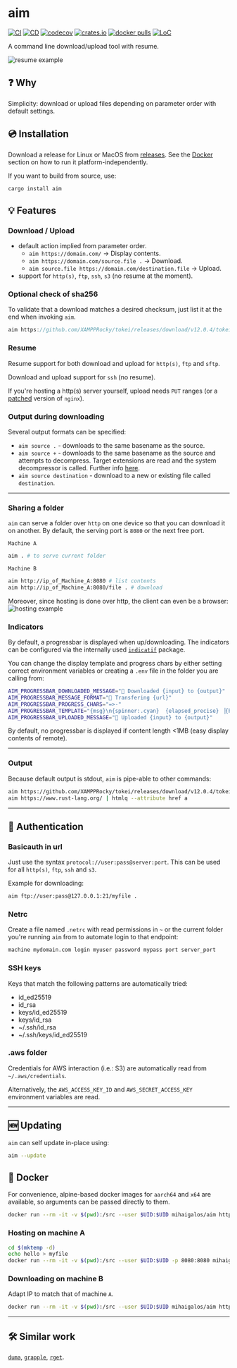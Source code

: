 # aim
[![CI](https://github.com/mihaigalos/aim/actions/workflows/ci.yaml/badge.svg)](https://github.com/mihaigalos/aim/actions/workflows/ci.yaml) [![CD](https://github.com/mihaigalos/aim/actions/workflows/cd.yaml/badge.svg)](https://github.com/mihaigalos/aim/actions/workflows/cd.yaml) [![codecov](https://codecov.io/gh/mihaigalos/aim/branch/main/graph/badge.svg?token=CYCF96JIOH)](https://codecov.io/gh/mihaigalos/aim) [![crates.io](https://img.shields.io/crates/d/aim.svg)](https://crates.io/crates/aim) [![docker pulls](https://img.shields.io/docker/pulls/mihaigalos/aim)](https://hub.docker.com/r/mihaigalos/aim) [![LoC](https://tokei.rs/b1/github/mihaigalos/aim)](https://github.com/mihaigalos/aim)

A command line download/upload tool with resume.

![resume example](screenshots/aim.gif)

## ❓ Why
Simplicity: download or upload files depending on parameter order with default settings.

## 💿︎ Installation

Download a release for Linux or MacOS from [releases](https://github.com/mihaigalos/aim/releases). See the [Docker](https://github.com/mihaigalos/aim#docker) section on how to run it platform-independently.

If you want to build from source, use:
```bash
cargo install aim
```

## 💡 Features

### Download / Upload
* default action implied from parameter order.
  * `aim https://domain.com/` -> Display contents.
  * `aim https://domain.com/source.file .` -> Download.
  * `aim source.file https://domain.com/destination.file` -> Upload.
* support for `http(s)`, `ftp`, `ssh`, `s3` (no resume at the moment).

### Optional check of sha256
To validate that a download matches a desired checksum, just list it at the end when invoking `aim`. 
```rust
aim https://github.com/XAMPPRocky/tokei/releases/download/v12.0.4/tokei-x86_64-unknown-linux-gnu.tar.gz . 0e0f0d7139c8c7e3ff20cb243e94bc5993517d88e8be8d59129730607d5c631b
```

### Resume
Resume support for both download and upload for `http(s)`, `ftp` and `sftp`.

Download and upload support for `ssh` (no resume).

If you're hosting a http(s) server yourself, upload needs `PUT` ranges (or a [patched](https://github.com/arut/nginx-patches) version of `nginx`).

### Output during downloading

Several output formats can be specified:
* `aim source .` - downloads to the same basename as the source.
* `aim source +` - downloads to the same basename as the source and attempts to decompress. Target extensions are read and the system decompressor is called. Further info [here](https://github.com/moisutsu/melt).
* `aim source destination` - download to a new or existing file called `destination`.

----------------------------------------

### Sharing a folder
`aim` can serve a folder over `http` on one device so that you can download it on another. By default, the serving port is `8080` or the next free port.

`Machine A`
```bash
aim . # to serve current folder
```

`Machine B`
```bash
aim http://ip_of_Machine_A:8080 # list contents
aim http://ip_of_Machine_A:8080/file . # download
```

Moreover, since hosting is done over http, the client can even be a browser:
![hosting example](screenshots/self_hosting.png)

### Indicators
By default, a progressbar is displayed when up/downloading. The indicators can be configured via the internally used [`indicatif`](https://crates.io/crates/indicatif) package.

You can change the display template and progress chars by either setting correct environment variables or creating a `.env` file in the folder you are calling from:
```bash
AIM_PROGRESSBAR_DOWNLOADED_MESSAGE="🎯 Downloaded {input} to {output}"
AIM_PROGRESSBAR_MESSAGE_FORMAT="🎯 Transfering {url}"
AIM_PROGRESSBAR_PROGRESS_CHARS="=>-"
AIM_PROGRESSBAR_TEMPLATE="{msg}\n{spinner:.cyan}  {elapsed_precise} ▕{bar:.white}▏ {bytes}/{total_bytes}  {bytes_per_sec}  ETA {eta}."
AIM_PROGRESSBAR_UPLOADED_MESSAGE="🎯 Uploaded {input} to {output}"
```

By default, no progressbar is displayed if content length <1MB (easy display contents of remote).

----------------------------------------

### Output

Because default output is stdout, `aim` is pipe-able to other commands:
```bash
aim https://github.com/XAMPPRocky/tokei/releases/download/v12.0.4/tokei-x86_64-unknown-linux-gnu.tar.gz | tar xvz
aim https://www.rust-lang.org/ | htmlq --attribute href a
```

----------------------------------------

## 🔑 Authentication

### Basicauth in url

Just use the syntax `protocol://user:pass@server:port`. This can be used for all `http(s)`, `ftp`, `ssh` and `s3`.

Example for downloading:

```bash
aim ftp://user:pass@127.0.0.1:21/myfile .
```

### Netrc

Create a file named `.netrc` with read permissions in `~` or the current folder you're running `aim` from to automate login to that endpoint:
```bash
machine mydomain.com login myuser password mypass port server_port
```

### SSH keys

Keys that match the following patterns are automatically tried:
* id_ed25519
* id_rsa
* keys/id_ed25519
* keys/id_rsa
* ~/.ssh/id_rsa
* ~/.ssh/keys/id_ed25519

### .aws folder

Credentials for AWS interaction (i.e.: S3) are automatically read from `~/.aws/credentials`.

Alternatively, the `AWS_ACCESS_KEY_ID` and `AWS_SECRET_ACCESS_KEY` environment variables are read.

----------------------------------------

## 🆕 Updating

`aim` can self update in-place using:

```bash
aim --update
```

## 🐳 Docker

For convenience, alpine-based docker images for `aarch64` and `x64` are available, so arguments can be passed directly to them.

```bash
docker run --rm -it -v $(pwd):/src --user $UID:$UID mihaigalos/aim https://raw.githubusercontent.com/mihaigalos/aim/main/LICENSE.md
```

### Hosting on machine A
```bash
cd $(mktemp -d)
echo hello > myfile
docker run --rm -it -v $(pwd):/src --user $UID:$UID -p 8080:8080 mihaigalos/aim /src
``` 
### Downloading on machine B

Adapt IP to match that of machine `A`.

```bash
docker run --rm -it -v $(pwd):/src --user $UID:$UID mihaigalos/aim http://192.168.0.24:8080/myfile /src/myfile
```
----------------------------------------
## 🛠️ Similar work
[`duma`](https://github.com/mattgathu/duma), [`grapple`](https://github.com/daveallie/grapple), [`rget`](https://github.com/Arcterus/rget).
